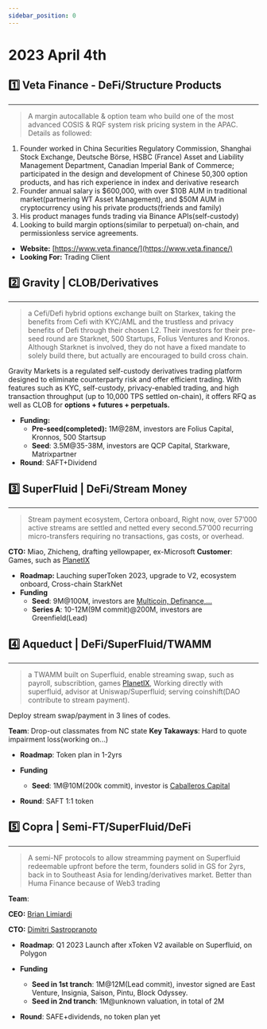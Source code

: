```yaml
---
sidebar_position: 0
---
```


# 2023 April 4th

## 1️⃣ Veta Finance - DeFi/Structure Products

---

> A margin autocallable & option team who build one of the most advanced COSIS & RQF system risk pricing system in the APAC. Details as followed:

1. Founder worked in China Securities Regulatory Commission, Shanghai Stock Exchange, Deutsche Börse, HSBC (France) Asset and Liability Management Department, Canadian Imperial Bank of Commerce; participated in the design and development of Chinese 50,300 option products, and has rich experience in index and derivative research
2. Founder annual salary is $600,000, with over $10B AUM in traditional market(partnering WT Asset Management), and $50M AUM in cryptocurrency using his private products(friends and family)
3. His product manages funds trading via Binance APIs(self-custody)
4. Looking to build margin options(similar to perpetual) on-chain, and permissionless service agreements.

- **Website:** [https://www.veta.finance/](https://www.veta.finance/)
- **Looking For:** Trading Client

## 2️⃣ Gravity | CLOB/Derivatives

---

> a Cefi/Defi hybrid options exchange built on Starkex, taking the benefits from Cefi with KYC/AML and the trustless and privacy benefits of Defi through their chosen L2. Their investors for their pre-seed round are Starknet, 500 Startups, Folius Ventures and Kronos. Although Starknet is involved, they do not have a fixed mandate to solely build there, but actually are encouraged to build cross chain.

Gravity Markets is a regulated self-custody derivatives trading platform designed to eliminate counterparty risk and offer efficient trading. With features such as KYC, self-custody, privacy-enabled trading, and high transaction throughput (up to 10,000 TPS settled on-chain), it offers RFQ as well as CLOB for **options + futures + perpetuals.**

- **Funding:**
  - **Pre-seed(completed):** 1M@28M, investors are Folius Capital, Kronnos, 500 Startsup
  - **Seed**: 3.5M@35-38M, investors are QCP Capital, Starkware, Matrixpartner
- **Round**: SAFT+Dividend

## 3️⃣ SuperFluid | DeFi/Stream Money

---

> Stream payment ecosystem, Certora onboard, Right now, over 57’000 active streams are settled and netted every second.57’000 recurring micro-transfers requiring no transactions, gas costs, or overhead.

**CTO:** Miao, Zhicheng, drafting yellowpaper, ex-Microsoft
**Customer**: Games, such as [PlanetIX](https://planetix.com/)

- **Roadmap:** Lauching superToken 2023, upgrade to V2, ecosystem onboard, Cross-chain StarkNet
- **Funding**
  - **Seed**: 9M@100M, investors are [Multicoin, Definance,...](https://www.rootdata.com/Projects/detail/Superfluid?k=MjAwOQ%3D%3D)
  - **Series A**: 10-12M(9M commit)@200M, investors are Greenfield(Lead)

## 4️⃣ Aqueduct | DeFi/SuperFluid/TWAMM

---

> a TWAMM built on Superfluid, enable streaming swap, such as payroll, subscribtion, games [PlanetIX](https://planetix.com/), Working directly with superfluid, advisor at Uniswap/Superfluid; serving coinshift(DAO contribute to stream payment).

Deploy stream swap/payment in 3 lines of codes.

**Team**: Drop-out classmates from NC state
**Key Takaways**: Hard to quote impairment loss(working on...)

- **Roadmap**: Token plan in 1-2yrs
- **Funding**

  - **Seed**: 1M@10M(200k commit), investor is [Caballeros Capital](https://www.rootdata.com/Investors/detail/Caballeros%20Capital?k=NjEw)

- **Round**: SAFT 1:1 token

## 5️⃣ Copra | Semi-FT/SuperFluid/DeFi

---

> A semi-NF protocols to allow streamming payment on Superfluid redeemable upfront before the term, founders solid in GS for 2yrs, back in to Southeast Asia for lending/derivatives market. Better than Huma Finance because of Web3 trading

**Team**:

**CEO:** [Brian Limiardi](https://www.linkedin.com/in/brianlimiardi/)

**CTO:** [Dimitri Sastropranoto](https://www.linkedin.com/in/christopher-dimitri-sastropranoto-b952a2104/)

- **Roadmap**: Q1 2023 Launch after xToken V2 available on Superfluid, on Polygon
- **Funding**

  - **Seed in 1st tranch**: 1M@12M(Lead commit), investor signed are East Venture, Insignia, Saison, Pintu, Block Odyssey.
  - **Seed in 2nd tranch**: 1M@unknown valuation, in total of 2M

- **Round**: SAFE+dividends, no token plan yet
